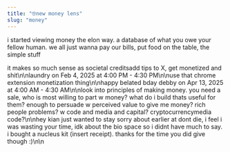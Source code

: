 ```yaml
---
title: "🤓new money lens"
slug: "money"
---
```


i started viewing money the elon way. a database of what you owe your fellow human. we all just wanna pay our bills, put food on the table, the simple stuff

it makes so much sense as societal creditsadd tips to X, get monetized and shit\n\nlaundry on Feb 4, 2025 at 4:00 PM - 4:30 PM\n\nuse that chrome extension monetization thing\n\nhappy belated bday debby  on Apr 13, 2025 at 4:00 AM - 4:30 AM\n\nlook into principles of making money. you need a sale, who is most willing to part w money? what do i build thats useful for them? enough to persuade w perceived value to give me money? rich people problems? w code and media and capital? cryptocurrencymedia code?\n\nhey kian just wanted to stay sorry about earlier at dont die, i feel i was wasting your time, idk about the bio space so i didnt have much to say. i bought a nucleus kit (insert receipt). thanks for the time you did give though :)\n\n